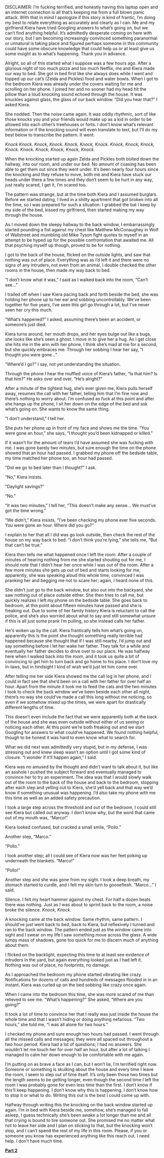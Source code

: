 DISCLAIMER: I’m fucking terrified, and honestly having this laptop open and an internet connection is all that’s keeping me from a full blown panic attack. With that in mind I apologize if this story is kind of frantic, I’m doing my best to relate everything as accurately and clearly as I can. Me and my girlfriend Kiera have tried Googling answers to what’s going on, but we can’t find anything helpful. It’s admittedly desperate coming on here with our story, but I am becoming increasingly convinced something paranormal or unnatural is taking place and figured perhaps someone in this community could have some obscure knowledge that could help us or at least give us some insight as to what’s happening. Thank you in advance.

Alright, so all of this started what I suppose was a few hours ago. After a glorious night of too much pizza and too much Netflix, me and Kiera made our way to bed. She got in bed first like she always does while I went and topped up our cat’s (Zelda and Pickles) food and water bowls. When I got to the bedroom Kiera was already under the covers waiting for me and scrolling on her phone. I joined her and no sooner had my head hit the pillow than a loud knocking sound echoed through the house. It was knuckles against glass, the glass of our back window. “Did you hear that?” I asked Kiera.

She nodded. Then the noise came again. It was oddly rhythmic, sort of like those knocks you and your friends would make up as a kid in order to be allowed into each other’s treehouses or forts. I don’t know what’s relevant information or if the knocking sound will even translate to text, but I’ll do my best below to transcribe the pattern. It went:

*Knock Knock. Knock, Knock. Knock, Knock, Knock. Knock, Knock, Knock, Knock. Knock. Knock, Knock, Knock, Knock.*

When the knocking started up again Zelda and Pickles both bolted down the hallway, into our room, and under our bed. No amount of coaxing has been able to get them out since they went under. It’s been nearly four hours since the knocking and they refuse to move, both me and Kiera have stuck our heads under there a few times and they don’t seem to be hurt in any way, just really scared, I get it, I’m scared too.

The pattern was strange, but at the time both Kiera and I assumed burglars. Before we started dating, I lived in a shitty apartment that got broken into all the time, so I was prepared for such a situation. I grabbed the bat I keep by my side of the bed, kissed my girlfriend, then started making my way through the house.

As I moved down the sleepy hallway to the back window, I embarrassingly started pounding a fist against my chest like Matthew McConaughey in Wolf of Wallstreet and mumbling old Mike Tyson fight quotes to myself in an attempt to be hyped up for the possible confrontation that awaited me. All that psyching myself up though, proved to be for nothing.

I got to the back of the house, flicked on the outside lights, and saw that nothing was out of place. Everything was as I’d left it and there were no signs of any intruders, not even from an animal. I double checked the other rooms in the house, then made my way back to bed.

“I don’t know what it was,” I said as I walked back into the room, “Can’t see…”

I trailed off when I saw Kiera pacing back and forth beside the bed, she was holding her phone up to her ear and sobbing uncontrollably. We’ve been together for five years, I’ve seen this girl go through a lot, but I’ve never seen her cry this much.

“What’s happened?” I asked, assuming there’s been an accident, or someone’s just died.

Kiera turns around, her mouth drops, and her eyes bulge out like a bugs, she looks like she’s seen a ghost. I move in to give her a hug. As I get close she hits me in the arm with her phone, I think she’s mad at me for a second, but she quickly embraces me. Through her sobbing I hear her say, “I thought you were gone…”

“Where’d I go?” I say, not yet understanding the situation.

Through the phone I hear the muffled voice of Kiera’s father, “Is that him? Is that him?” He asks over and over, “He’s alright?”

After a minute of the tightest hug, she’s ever given me, Kiera pulls herself away, resumes the call with her father, telling him that I’m fine now and there’s nothing to worry about. I’m confused as fuck at this point and after she hangs up the phone, I sit her down on the edge of the bed and ask what’s going on. She wants to know the same thing.

“I don’t understand,” I tell her.

She puts her phone up in front of my face and shows me the time. “You were gone an hour,” she says, “I thought you’d been kidnapped or killed.”

If it wasn’t for the amount of tears I’d have assumed she was fucking with me. I was gone barely two minutes, but sure enough the time on the phone showed that an hour had passed. I grabbed my phone off the bedside table, my time matched her phone too, an hour had passed.

“Did we go to bed later than I thought?” I ask.

“No,” Kiera insists.

“Daylight savings?”

“No.”

“It was two minutes,” I tell her, “This doesn’t make any sense… We must’ve got the time wrong.”

“We didn’t,” Kiera insists, “I’ve been checking my phone ever five seconds. You were gone an hour. Where did you go?”

I explain to her that all I did was go look outside, then check the rest of the house on my way back to bed. “I don’t think you’re lying,” she tells me, “But that can’t be true.”

Kiera then tells me what happened once I left the room. After a couple of minutes of hearing nothing from me she started shouting out for me, I should note that I didn’t hear her once while I was out of the room. After a few more minutes she gets up out of bed and starts looking for me, apparently, she was speaking aloud this whole time, convinced I was pranking her and begging me not to scare her; again, I heard none of this.

She didn’t just go to the back window, but also out into the backyard, she saw nothing out of place outside either. She then tries to call me, but quickly realizes I left my phone on the bedside table. She goes back to bedroom, at this point about fifteen minutes have passed and she is freaking out. Due to some of her family history Kiera is reluctant to call the police, and she’s also worried about what to say and still somewhat unsure if this is all just some prank I’m pulling, so she instead calls her father.

He's woken up by the call. Kiera frantically tells him what’s going on, apparently this is the point she thought something really terrible had happened because she thought that if I was still nearby, I’d jump out and say something before I let her wake her father. They talk for a while and eventually her father decides to drive over to our place. He was halfway here when I walked back into the room, and it took us quite a bit of convincing to get him to turn back and go home to his place. I don’t love my in-laws, but in hindsight I kind of wish we’d just let him come over.

After telling me her side Kiera showed me the call log in her phone, and I could in fact see that she’d been on a call with her father for over half an hour. Apart from the minute it took me to feed the cats and the two minutes I took to check the back window we’ve been beside each other all night, there’s no way she could’ve made a call this long without me noticing, so even if we somehow mixed up the times, we were apart for drastically different lengths of time.

This doesn’t even include the fact that we were apparently both at the back of the house and she was even outside without either of us seeing or noticing each other. At this point we’re both freaking out and we start Googling for answers to what could’ve happened. We found nothing helpful, though to be honest it was hard to even know what to search for.

What we did next was admittedly very stupid, but in my defense, I was stressing out and knew sleep wasn’t an option until I got some kind of closure. “I wonder if it’ll happen again,” I said.

Kiera was no amused by the thought and didn’t want to talk about it, but like an asshole I pushed the subject forward and eventually managed to convince her to try an experiment. The idea was that I would slowly walk out of the room to the back of the house and back to the bedroom, stopping after each step and yelling out to Kiera, she’d yell back and that way we’d know if something unusual was happening. I’d also take my phone with me this time as well as an added safety precaution.   

I took a large step across the threshold and out of the bedroom, I could still see Kiera but called out anyway. I don’t know why, but the word that came out of my mouth was, “Marco!”

Kiera looked confused, but cracked a small smile, “Pollo.”

Another step, “Marco.”

“Pollo.”

I took another step; all I could see of Kiera now was her feet poking up underneath the blankets. “Marco!”

“Pollo!”

Another step and she was gone from my sight. I took a deep breath, my stomach started to curdle, and I felt my skin turn to gooseflesh. “Marco…” I said.

Silence. I felt my heart hammer against my chest. For half a dozen beats there was nothing. Just as I was about to sprint back to the room, a noise broke the silence. *Knock, Knock.*

A knocking came at the back window. Same rhythm, same pattern. I should’ve just went back to bed, back to Kiera, but reflexively I turned and ran to the back window. The pattern ended just as the window came into sight and I swear on my life I saw something move across the glass. A wide lumpy mass of shadows, gone too quick for me to discern much of anything about them.

I flicked on the backlight, expecting this time to at least see evidence of intruders in the yard, but again everything looked just as I had left it. Nothing was out of place, no footprints, no damage.

As I approached the bedroom my phone started vibrating like crazy. Notifications for dozens of calls and hundreds of messages flooded in in an instant. Kiera was curled up on the bed sobbing like crazy once again.

When I came into the bedroom this time, she was more scared of me than relieved to see me. “What’s happening?” She asked, “Where are you going?”

It took a lot of time to convince her that I really was just inside the house the whole time and that I wasn’t hiding or doing anything nefarious. “Two hours,” she told me, “I was all alone for two hours.”

I checked my phone and sure enough two hours had passed. I went through all the missed calls and messages; they were all spaced out throughout a two hour period. Kiera had a lot of questions; I had no answers. She wouldn’t let me touch her for over half an hour, but after a lot of talking I managed to calm her down enough to be comfortable with me again.

I’m putting on as brave a face as I can, but I won’t lie, I’m terrified right now. Someone or something is skulking about the house and every time I leave the room, I seem to step out of time itself. It’s only been those two times but the length seems to be getting longer, even though the second time I left the room I was probably gone for even less time than the first. I don’t know if this’ll keep happening. I don’t know why this is happening. I don’t know how to stop it or what to do. Writing this out is the best I could come up with.

Halfway through writing this the knocking on the back window started up again. I’m in bed with Kiera beside me, somehow, she’s managed to fall asleep, I guess technically she’s been awake a lot longer than me and all that crying is bound to tire someone out. She promised me no matter what not to leave her side and I plan on sticking to that, but the knocking won’t stop, and I can’t spend the rest of my life in this room. Please, if you or someone you know has experienced anything like this reach out. I need help. I don’t have much time.

[**Part 2**](https://www.reddit.com/r/nosleep/comments/1g3btzi/i_dont_know_how_much_time_ive_got_left_part_2/)